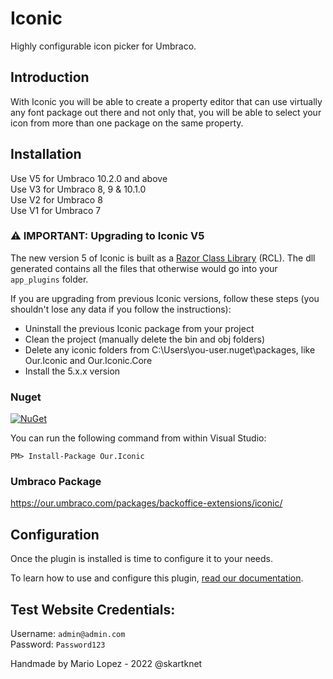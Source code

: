 # Iconic
Highly configurable icon picker for Umbraco.

## Introduction
With Iconic you will be able to create a property editor that can use virtually any font package out there and not only that, you will  be able to select your icon from more than one package on the same property.

## Installation

Use V5 for Umbraco 10.2.0 and above\
Use V3 for Umbraco 8, 9 & 10.1.0\
Use V2 for Umbraco 8\
Use V1 for Umbraco 7

### :warning: IMPORTANT: Upgrading to Iconic V5
The new version 5 of Iconic is built as a <a href="https://learn.microsoft.com/en-us/aspnet/core/razor-pages/ui-class?view=aspnetcore-6.0&tabs=visual-studio" target="_blank">Razor Class Library</a> (RCL). The dll generated contains all the files that otherwise would go into your `app_plugins` folder.

If you are upgrading from previous Iconic versions, follow these steps (you shouldn't lose any data if you follow the instructions):
- Uninstall the previous Iconic package from your project
- Clean the project (manually delete the bin and obj folders)
- Delete any iconic folders from C:\Users\you-user\.nuget\packages, like Our.Iconic and Our.Iconic.Core
- Install the 5.x.x version



### Nuget
[![NuGet](https://buildstats.info/nuget/Our.Iconic)](https://www.nuget.org/packages/Our.Iconic/)

You can run the following command from within Visual Studio:

    PM> Install-Package Our.Iconic

### Umbraco Package
https://our.umbraco.com/packages/backoffice-extensions/iconic/


## Configuration
Once the plugin is installed is time to configure it to your needs.

To learn how to use and configure this plugin, [read our documentation](Documentation).


## Test Website Credentials:

Username: `admin@admin.com`\
Password: `Password123`


Handmade by Mario Lopez - 2022 @skartknet
